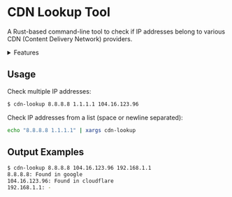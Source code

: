 # CDN Lookup Tool

A Rust-based command-line tool to check if IP addresses belong to various CDN (Content Delivery Network) providers.

<details markdown>

<summary>Features</summary>

## Features

- Checks IP addresses against multiple CDN provider IP ranges
- Automatically downloads and caches provider IP lists
- Updates provider data monthly
- Supports both individual IP addresses and CIDR ranges
- Fast lookup using efficient IP range matching

## Installation

```bash
cargo build --release
```

## How it works

1. **Configuration**: Creates `~/.config/cdn-lookup/` directory if it doesn't exist
2. **Provider List**: Downloads `providers.conf` from the repository if not present locally
3. **Data Updates**: Checks for updates monthly using HTTP HEAD requests
4. **IP Range Processing**: Downloads and processes IP lists from providers, extracting CIDR ranges and individual IPs
5. **Lookup**: Efficiently matches input IP addresses against cached CIDR ranges
6. **Output**: Reports which CDN providers (if any) contain the queried IP addresses

## Provider Configuration

The `providers.conf` file contains CDN provider definitions in the format:
```
provider_name|url|last_response_timestamp|last_checked_timestamp
```

Example:
```
fastly|https://api.fastly.com/public-ip-list|0|0
cloudflare|https://raw.githubusercontent.com/lord-alfred/ipranges/refs/heads/main/cloudflare/ipv4.txt|0|0
```

## Supported CDN Providers

The tool supports checking against many CDN providers including:
- Fastly
- Cloudflare
- Amazon CloudFront
- Google
- Microsoft
- DigitalOcean
- Oracle
- And many more...

</details>

## Usage

Check multiple IP addresses:
```bash
$ cdn-lookup 8.8.8.8 1.1.1.1 104.16.123.96
```

Check IP addresses from a list (space or newline separated):
```bash
echo "8.8.8.8 1.1.1.1" | xargs cdn-lookup
```

## Output Examples

```bash
$ cdn-lookup 8.8.8.8 104.16.123.96 192.168.1.1
8.8.8.8: Found in google
104.16.123.96: Found in cloudflare
192.168.1.1: -
```
